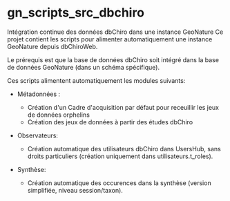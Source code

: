 # gn_scripts_src_dbchiro

Intégration continue des données dbChiro dans une instance GeoNature
Ce projet contient les scripts pour alimenter automatiquement une instance GeoNature depuis dbChiroWeb.

Le prérequis est que la base de données dbChiro soit intégré dans la base de données GeoNature (dans un schéma spécifique).

Ces scripts alimentent automatiquement les modules suivants:
* Métadonnées : 
    * Création d'un Cadre d'acquisition par défaut pour receuillir les jeux de données orphelins
    * Création des jeux de données à partir des études dbChiro
    
* Observateurs:
    * Création automatique des utilisateurs dbChiro dans UsersHub, sans droits particuliers (création uniquement dans utilisateurs.t_roles).
    
* Synthèse:
    * Création automatique des occurences dans la synthèse (version simplifiée, niveau session/taxon).
